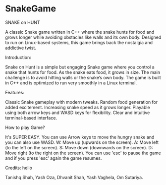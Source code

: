 # SnakeGame

SNAKE on HUNT   

A classic Snake game written in C++ where the snake hunts for food and grows longer while avoiding obstacles like walls and its own body. Designed to run on Linux-based systems, this game brings back the nostalgia and addictive twist.

Introduction:

Snake on Hunt is a simple but engaging Snake game where you control a snake that hunts for food. As the snake eats food, it grows in size. The main challenge is to avoid hitting walls or the snake’s own body. The game is built in C++ and is optimized to run very smoothly in a Linux terminal.

Features:

Classic Snake gameplay with modern tweaks.
Random food generation for added excitement.
Increasing snake speed as it grows longer.
Playable using both arrow keys and WASD keys for flexibility.
Clear and intuitive terminal-based interface.

How to play Game?

It's SUPER EASY.
You can use Arrow keys to move the hungry snake and you can also use WASD.
	W: Move up (upwards on the screen).
	A: Move left (to the left on the screen).
	S: Move down (downwards on the screen).
	D: Move right (to the right on the screen).
You can use 'esc' to pause the game and if you press 'esc' again the game resumes.

Credits:
hello

Tanishq Shah, 
Yash Oza, 
Dhvanit Shah, 
Yash Vaghela, 
Om Sutariya.
